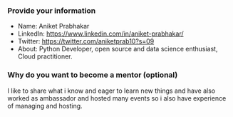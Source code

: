 ### Provide your information

- Name: Aniket Prabhakar
- LinkedIn: https://www.linkedin.com/in/aniket-prabhakar/
- Twitter: https://twitter.com/aniketprab10?s=09
- About: Python Developer, open source and data science enthusiast, Cloud practitioner.

### Why do you want to become a mentor (optional)

I like to share what i know and eager to learn new things and have also worked as ambassador and hosted many events so i also have experience of managing and hosting.

<!-- Optionally, you can let us know what inspires you to be a mentor -->


<!-- Thanks for showing your interest in making an impact in someone's life for kickstarting their open-source journey. -->
